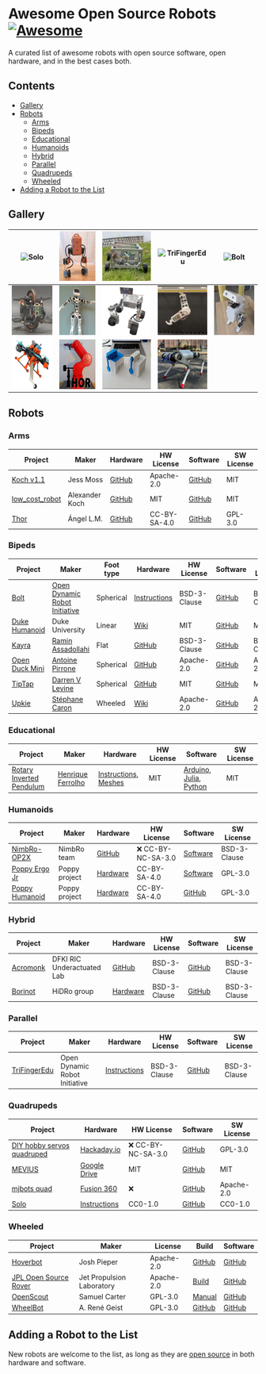 # Awesome Open Source Robots [![Awesome](https://awesome.re/badge.svg)](https://awesome.re)

A curated list of awesome robots with open source software, open hardware, and in the best cases both.

## Contents

* [Gallery](#gallery)
* [Robots](#robots)
    * [Arms](#arms)
    * [Bipeds](#bipeds)
    * [Educational](#educational)
    * [Humanoids](#humanoids)
    * [Hybrid](#hybrid)
    * [Parallel](#parallel)
    * [Quadrupeds](#quadrupeds)
    * [Wheeled](#wheeled)
* [Adding a Robot to the List](#adding-a-robot-to-the-list)

## Gallery

| <img src="https://raw.githubusercontent.com/open-dynamic-robot-initiative/open_robot_actuator_hardware/master/mechanics/quadruped_robot_12dof_v1/images/solo12_8.jpg" alt="Solo" height="100"> | <img src="gallery/upkie.jpg" alt="Upkie" height="100"> | <img src="gallery/openscout.jpg" alt="OpenScout" height="100"> | <img src="https://raw.githubusercontent.com/open-dynamic-robot-initiative/open_robot_actuator_hardware/master/mechanics/tri_finger_edu_v1/images/manipulator_platform_1.jpg" alt="TriFingerEdu" height="100"> | <img src="https://raw.githubusercontent.com/open-dynamic-robot-initiative/open_robot_actuator_hardware/master/mechanics/biped_6dof_v1/images/biped_3.jpg" alt="Bolt" height="100"> |
|--|--|--|--|--|
| <img src="gallery/wheelbot.jpg" alt="WheelBot" height="100"> | <img src="gallery/poppy-humanoid.jpg" alt="Poppy Humanoid" height="100"> | <img src="gallery/jpl-open-source-rover.png" alt="JPL Open Source Rover" height="100"> | <img src="gallery/acromonk.jpg" alt="Acromonk" height="100"> | <img src="gallery/open-duck-mini.jpg" alt="Open Duck Mini" height="100"> |
| <img src="gallery/borinot.png" alt="Borinot" height="100"> | <img src="gallery/thor.jpg" alt="Thor" height="100"> | <img src="gallery/furuta-pendulum.jpg" alt="Rotary Inverted Pendulum" height="100"> | <img src="gallery/mevius.jpg" alt="MEVIUS quadruped" height="100"> |  |  |

## Robots

### Arms

| Project | Maker | Hardware | HW License | Software | SW License |
|---------|-------|----------|------------|----------|------------|
| [Koch v1.1](https://github.com/jess-moss/koch-v1-1) | Jess Moss | [GitHub](https://github.com/jess-moss/koch-v1-1/tree/main/hardware) | Apache-2.0 | [GitHub](https://github.com/AlexanderKoch-Koch/low_cost_robot/blob/main/robot.py) | MIT |
| [low\_cost\_robot](https://tau-robotics.com/robots) | Alexander Koch | [GitHub](https://github.com/AlexanderKoch-Koch/low_cost_robot/tree/main/hardware) | MIT | [GitHub](https://github.com/AlexanderKoch-Koch/low_cost_robot/tree/main/simulation) | MIT |
| [Thor](http://thor.angel-lm.com/) | Ángel L.M. | [GitHub](https://github.com/AngelLM/Thor) | CC-BY-SA-4.0 | [GitHub](https://github.com/AngelLM/grbl/) | GPL-3.0 |

### Bipeds

| Project | Maker | Foot type | Hardware | HW License | Software | SW License |
|---------|-------|-----------|----------|------------|----------|------------|
| [Bolt](https://www.youtube.com/watch?v=x2jYQdjT_es) | [Open Dynamic Robot Initiative](https://open-dynamic-robot-initiative.github.io/) | Spherical | [Instructions](https://github.com/open-dynamic-robot-initiative/open_robot_actuator_hardware/blob/master/mechanics/biped_6dof_v1/README.md#biped-robot-6dof-v1) | BSD-3-Clause | [GitHub](https://github.com/orgs/open-dynamic-robot-initiative/repositories?for=bolt) | BSD-3-Clause |
| [Duke Humanoid](http://www.generalroboticslab.com/blogs/blog/2024-09-29-dukehumanoidv1/index.html) | Duke University | Linear | [Wiki](https://sleepy-yoke-a21.notion.site/Duke-Humanoid-V1-38d54de887d1403a82f2367490c45b89) | MIT | [GitHub](https://github.com/generalroboticslab/DukeHumanoidv1) | MIT |
| [Kayra](https://youtu.be/ZpM4JqCai9M) | [Ramin Assadollahi](https://github.com/assadollahi) | Flat | [GitHub](https://github.com/assadollahi/kayra/tree/main/STL) | BSD-3-Clause | [GitHub](https://github.com/assadollahi/kayra) | BSD-3-Clause |
| [Open Duck Mini](https://github.com/apirrone/Open_Duck_Mini) | [Antoine Pirrone](https://github.com/apirrone) | Spherical | [GitHub](https://github.com/apirrone/Open_Duck_Mini/tree/main/mini_bdx/robots/bdx) | Apache-2.0 | [GitHub](https://github.com/apirrone/Open_Duck_Mini/tree/main) | Apache-2.0 |
| [TipTap](https://hackaday.io/project/163093-tiptap) | [Darren V Levine](https://hackaday.io/darrevlevine) | Spherical | [GitHub](https://github.com/DarrenLevine/TipTap/tree/master/parts) | MIT | [GitHub](https://github.com/DarrenLevine/TipTap/tree/master/software) | MIT |
| [Upkie](https://hackaday.io/project/185729-upkie-wheeled-biped-robot) | [Stéphane Caron](https://github.com/stephane-caron) | Wheeled | [Wiki](https://github.com/upkie/upkie/wiki) | Apache-2.0 | [GitHub](https://github.com/upkie/upkie) | Apache-2.0 |

### Educational

| Project | Maker | Hardware | HW License | Software | SW License |
|---------|-------|----------|------------|----------|------------|
| [Rotary Inverted Pendulum](https://github.com/ferrolho/rotary-inverted-pendulum/tree/main) | [Henrique Ferrolho](https://github.com/ferrolho) | [Instructions](https://github.com/ferrolho/rotary-inverted-pendulum/blob/main/README.md), [Meshes](https://github.com/ferrolho/rotary-inverted-pendulum/tree/main/meshes) | MIT | [Arduino](https://github.com/ferrolho/rotary-inverted-pendulum/tree/main/RotaryInvertedPendulum-arduino), [Julia](https://github.com/ferrolho/rotary-inverted-pendulum/tree/main/RotaryInvertedPendulum-julia), [Python](https://github.com/ferrolho/rotary-inverted-pendulum/tree/main/RotaryInvertedPendulum-python) | MIT |

### Humanoids

| Project | Maker | Hardware | HW License | Software | SW License |
|---------|-------|----------|------------|----------|------------|
| [NimbRo-OP2X](https://github.com/NimbRo/nimbro-op2) | NimbRo team | [GitHub](https://github.com/NimbRo/nimbro-op2/tree/master/NimbRo-OP2X/CAD) | ❌ CC-BY-NC-SA-3.0 | [Software](https://github.com/NimbRo/nimbro-op-ros?tab=License-1-ov-file#readme) | BSD-3-Clause |
| [Poppy Ergo Jr](https://github.com/poppy-project/poppy-ergo-jr/) | Poppy project | [Hardware](https://github.com/poppy-project/poppy-ergo-jr/tree/master/hardware) | CC-BY-SA-4.0 | [Software](https://github.com/poppy-project/poppy-ergo-jr/tree/master/software) | GPL-3.0 |
| [Poppy Humanoid](https://www.poppy-project.org/en/robots/poppy-humanoid/) | Poppy project | [Hardware](https://github.com/poppy-project/poppy-humanoid/tree/master/hardware) | CC-BY-SA-4.0 | [GitHub](https://github.com/poppy-project/poppy-humanoid/tree/master/software) | GPL-3.0 |

### Hybrid

| Project | Maker | Hardware | HW License | Software | SW License |
|---------|-------|----------|------------|----------|------------|
| [Acromonk](https://github.com/dfki-ric-underactuated-lab/acromonk) | DFKI RIC Underactuated Lab | [GitHub](https://github.com/dfki-ric-underactuated-lab/acromonk/tree/main/hardware) | BSD-3-Clause | [GitHub](https://github.com/dfki-ric-underactuated-lab/acromonk/tree/main/software) | BSD-3-Clause |
| [Borinot](http://www.iri.upc.edu/borinot) | HiDRo group | [Hardware](https://github.com/hidro-iri/Borinot/blob/main/hardware/README.md) | BSD-3-Clause | [GitHub](https://github.com/hidro-iri/Borinot/blob/main/software/README.md) | BSD-3-Clause |

### Parallel

| Project | Maker | Hardware | HW License | Software | SW License |
|---------|-------|----------|------------|----------|------------|
| [TriFingerEdu](https://webdav.tuebingen.mpg.de/trifinger/) | Open Dynamic Robot Initiative | [Instructions](https://github.com/open-dynamic-robot-initiative/open_robot_actuator_hardware/blob/master/mechanics/tri_finger_edu_v1/README.md#trifingeredu-v1) | BSD-3-Clause | [GitHub](https://github.com/orgs/open-dynamic-robot-initiative/repositories?for=trifinger_edu) | BSD-3-Clause |

### Quadrupeds

| Project | Hardware | HW License | Software | SW License |
|---------|----------|------------|----------|------------|
| [DIY hobby servos quadruped](https://hackaday.io/project/171456-diy-hobby-servos-quadruped-robot) | [Hackaday.io](https://hackaday.io/project/171456/instructions) | ❌ CC-BY-NC-SA-3.0 | [GitHub](https://github.com/miguelasd688/4-legged-robot-model) | GPL-3.0 |
| [MEVIUS](https://haraduka.github.io/mevius-hardware/) | [Google Drive](https://drive.google.com/drive/folders/18i6CWtUG8fkY0rCcbjN5WiUYItjIX0WM) | MIT | [GitHub](https://github.com/haraduka/mevius) | MIT |
| [mjbots quad](https://hackaday.io/project/167845-mjbots-quad) | [Fusion 360](https://myhub.autodesk360.com/ue2cb4876/g/shares/SH56a43QTfd62c1cd968fcf1b110c6f45fbb) | ❌ | [GitHub](https://github.com/mjbots/quad/) | Apache-2.0 |
| [Solo](https://www.youtube.com/watch?v=VjpmQ9MsLKg) | [Instructions](https://github.com/open-dynamic-robot-initiative/open_robot_actuator_hardware/blob/master/mechanics/quadruped_robot_12dof_v1/README.md#quadruped-robot-12dof-v1) | CC0-1.0 |  [GitHub](https://github.com/orgs/open-dynamic-robot-initiative/repositories?for=solo) | CC0-1.0 |

### Wheeled

| Project | Maker | License | Build | Software |
|---------|-------|---------|-------|----------|
| [Hoverbot](https://www.youtube.com/watch?v=syxE1NEU7lw) | Josh Pieper | Apache-2.0 | [GitHub](https://github.com/mjbots/hoverbot/blob/main/BOM.md) | [GitHub](https://github.com/mjbots/hoverbot/) |
| [JPL Open Source Rover](https://open-source-rover.readthedocs.io/en/latest/) | Jet Propulsion Laboratory | Apache-2.0 | [Build](https://github.com/nasa-jpl/open-source-rover#rover-build-roadmap) | [GitHub](https://github.com/nasa-jpl/osr-rover-code) |
| [OpenScout](https://hackaday.com/2022/09/26/robotic-platform-is-open-sourced-and-user-friendly/) | Samuel Carter | GPL-3.0 | [Manual](https://github.com/cbedio/OpenScout/blob/main/Documentation/CAD_Files/Instruction_Manual/InstructionManual.pdf) | [GitHub](https://github.com/cbedio/OpenScout) |
| [WheelBot](https://sites.google.com/view/wheelbot) | A. René Geist | GPL-3.0 | [GitHub](https://github.com/AndReGeist/wheelbot-v2.5) | [GitHub](https://github.com/AndReGeist/wheelbot-v2.5/tree/main/firmware) |

## Adding a Robot to the List

New robots are welcome to the list, as long as they are [open source](CONTRIBUTING.md) in both hardware and software.

